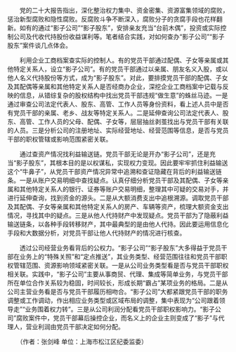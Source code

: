 　　党的二十大报告指出，深化整治权力集中、资金密集、资源富集领域的腐败，惩治新型腐败和隐性腐败。反腐败斗争不断深入，腐败分子的贪腐手段也花样翻新。如有的通过“影子公司”“影子股东”，安排亲友充当“台前木偶”，投资或实际控制公司及代收代持股份收益谋利等。笔者结合实践，对如何查办“影子公司”“影子股东”案件谈几点体会。

　　利用企业工商档案查实际的控制人。有的党员干部通过配偶、子女等亲属或其他特定关系人，设立“影子公司”。有的党员干部通过以亲属、朋友名义入股，或以他人名义代持股份等方式，成为“影子股东”。对此，要排摸党员干部的配偶、子女及其配偶等亲属和其他特定关系人是否经商办企业，深挖企业工商档案中记载与反映的信息，从错综复杂的股权结构中找出党员干部违规“做生意”的蛛丝马迹。一是通过审查公司法定代表人、股东、高管、工作人员等身份资料，看上述人员中是否有党员干部的亲属、老乡、战友等特定关系人。二是延伸查询公司法定代表人、股东、高管、工作人员的父母、配偶、子女等，层层抽丝剥茧找出与党员干部有关联的人员。三是分析公司的注册地址、实际经营地址、经营范围等信息，是否与党员干部的职权管辖或影响范围紧密关联。

　　通过查资产情况找利益输送链。党员干部无论是开办“影子公司”，还是充当“影子股东”，其根本目的是以权谋私，实现权力变现。因此要牢牢抓住利益输送这个“牛鼻子”，从党员干部资产情况异常中追溯和查证隐藏在背后的利益输送链条。一是从账户交易明细中查找疑点。认真仔细分析党员干部及其配偶、子女等亲属和其他特定关系人的银行、证券等账户交易明细，整理其中可疑的交易对手，并进行延伸查询，找到资金的源头。二是从大额消费支出中追根溯源。调取党员干部及其配偶、子女等亲属和其他特定关系人的房产、车辆等资产，梳理大额资金支出情况，寻找其中的疑点。三是从他人代持财产中发现疑点。党员干部为了隐蔽利益输送链条，以各种手段转移财产，其中最典型的是由他人代持。因此要运用信息化手段和大数据分析，对党员干部让他人代持财产的情况进行核查。

　　透过公司经营业务看背后的公权力。“影子公司”“影子股东”大多得益于党员干部在业务上的“特殊关照”和“定点推送”，其业务类型、经营范围往往和党员干部职权管辖范围、资源影响领域紧密关联。一是从公司业务类型看是否与党员干部职权相关联。实践中，“影子公司”主要从事商贸、代理、集成等简单业务，与党员干部所在单位合作关系较为稳固，时间较长，形成长期“霸占”某项业务的格局。二是从公司主营业务看是否与党员干部履历相吻合。“影子公司”大都紧跟党员干部的职务调整或工作调动，作出相应业务类型或区域布局的调整，集中表现为“公司跟着领导走”“业务围着权力转”。三是从公司利润分配看党员干部职权影响力。“影子公司”腐败案件中，党员干部幕后操控企业，而名义上的企业主则变成了“影子”与代理人，营业利润由党员干部决定如何分配。

　　（作者：张剑峰 单位：上海市松江区纪委监委）